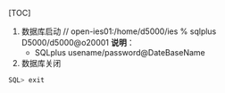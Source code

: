 [TOC]
1. 数据库启动
// open-ies01:/home/d5000/ies % sqlplus D5000/d5000@o20001
**说明**：
   * SQLplus usename/password@DateBaseName
2. 数据库关闭
```sql
SQL> exit
```
